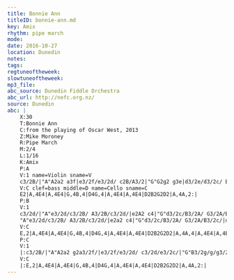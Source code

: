 ```yaml
---
title: Bonnie Ann
titleID: bonnie-ann.md
key: Amix
rhythm: pipe march
mode:
date: 2016-10-27
location: Dunedin
notes:
tags:
regtuneoftheweek:
slowtuneoftheweek:
mp3_file:
abc_source: Dunedin Fiddle Orchestra
abc_url: http://nefc.org.nz/
source: Dunedin
abc: |
    X:30
    T:Bonnie Ann
    C:from the playing of Oscar West, 2013
    Z:Mike Moroney
    R:Pipe March
    M:2/4
    L:1/16
    K:Amix
    P:A
    V:1 name=Violin sname=V
    c3/2B/|"A"A2a2 a3f|e3/2f/e3/2d/ c2B/A3/2|"G"G2g2 g3e|d3/2e/d3/2c/ B2A/G3/2|"A"A2a2 a3f|e3/2f/e3/2d/ c2e/g3/2|"D"d3/2c/B3/2A/ "G"G3/2A/B/d3/2|"A"c2A2 A2:|
    V:C clef=bass middle=D name=Cello sname=C
    E2|A,4E4|A,4E4|G,4B,4|D4G,4|A,4E4|A,4E4|D2B2G2D2|A,4A,2:|
    P:B
    V:1
    c3/2d/|"A"e3/2d/c3/2B/ A3/2B/c3/2d/|e2A2 c4|"G"d3/2c/B3/2A/ G3/2A/B3/2c/|d2g2 B2c3/2d/|"A"e3/2d/c3/2B/ A3/2B/c3/2d/|e2A2 c2g2|"D"d3/2c/B3/2A/"G" G3/2A/B/d3/2|"A"c2A2 A2c3/2d/|
    "A"e3/2d/c3/2B/ A3/2B/c3/2d/|e2a2 c4|"G"d3/2c/B3/2A/ G3/2A/B3/2c/|d2g2 B2c3/2d/|"A"e3/2d/c3/2B/ A3/2B/c3/2d/|e2a2 c2e3/2g/|"D"d3/2c/B3/2A/ "G"G3/2A/B/d3/2|"A"c2A2 A2|!
    V:C
    E,2|A,4E4|A,4E4|G,4B,4|D4G,4|A,4E4|A,4E4|D2B2G2D2|A,4A,4|A,4E4|A,4E4|G,4B,4|D4G,4|A,4E4|A,4E4|D2B2G2D2|A,4A,2|
    P:C
    V:1
    |:c3/2B/|"A"A2a2 g2a3/2f/|e3/2f/e3/2d/ c3/2d/e3/2c/|"G"B3/2g/g/g3/2 a3/2g/f3/2e/|d3/2e/d3/2c/ B3/2c/d3/2B/|"A"A2a2 g2a3/2f/|e3/2f/e3/2d/ c/a3/2c/e3/2|"D"d3/2c/B3/2A/ "G"G3/2A/B/d3/2|"A"c2A2 A2:|
    V:C
    |:E,2|A,4E4|A,4E4|G,4B,4|D4G,4|A,4E4|A,4E4|D2B2G2D2|A,4A,2:|
---
```

